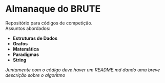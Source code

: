 # Almanaque do BRUTE
Repositório para códigos de competição.\
Assuntos abordados:
* **Estruturas de Dados**
* **Grafos**
* **Matemática**
* **Paradigmas**
* **String**

*Juntamente com o código deve haver um README.md dando uma breve descrição sobre o algoritmo*
